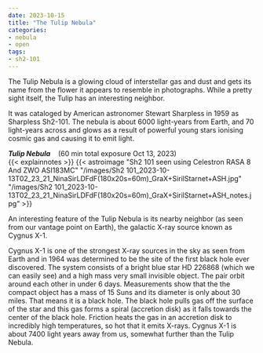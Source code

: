 ```yaml
---
date: 2023-10-15
title: "The Tulip Nebula"
categories:
- nebula
- open
tags:
- sh2-101
---
```

The Tulip Nebula is a glowing cloud of interstellar gas and dust and gets its name from the flower it appears to resemble in photographs. 
While a pretty sight itself, the Tulip has an interesting neighbor.


<!--more-->
It was cataloged by American astronomer Stewart Sharpless in 1959 as Sharpless Sh2-101. 
The nebula is about 6000 light-years from Earth, and 70 light-years across
and glows as a result of powerful young stars ionising cosmic gas and causing it to emit light.


_**Tulip Nebula**_  &nbsp;&nbsp; (60 min total exposure Oct 13, 2023)<br>
{{< explainnotes >}}
{{< astroimage "Sh2 101 seen using Celestron RASA 8 And ZWO ASI183MC" "/images/Sh2 101_2023-10-13T02_23_21_NinaSirLDFdF(180x20s=60m)_GraX+SirilStarnet+ASH.jpg" "/images/Sh2 101_2023-10-13T02_23_21_NinaSirLDFdF(180x20s=60m)_GraX+SirilStarnet+ASH_notes.jpg" >}}<br>


An interesting feature of the Tulip Nebula is its nearby neighbor (as seen from our vantage point on Earth), the galactic X-ray source known as Cygnus X-1.  
<script>
  if (window.matchMedia("(any-hover: hover)").matches) {
    document.write('<i><font color="fuchsia">(Move your mouse over the image to show the location of Cygnus X-1, and back off image to restore original image.)</font></i><br>')
     }  else {
document.write('<i><font color="fuchsia">(Tap image to show the location of Cygnus X-1 and tap away from image to restore original image. Pinch-zoom out to enlarge image.)</font></i><br>')
 }
</script>

Cygnus X-1 is one of the strongest X-ray sources in the sky as seen from Earth and in 1964 was determined to be the site of the first black hole ever discovered.
The system consists of a bright blue star HD 226868 (which we can easily see) and a high mass very small invisible object. The pair orbit around each other in under 6 days. Measurements show that the the compact object has a mass of 15 Suns and its diameter is only about 30 miles. That means it is a black hole.
The black hole pulls gas off the surface of the star and this gas forms a spiral (accretion disk) as it falls towards the center of the black hole. Friction heats the gas in an accretion disk to incredibly high temperatures, so hot that it emits X-rays.
Cygnus X-1 is about 7400 light years away from us, somewhat further than the Tulip Nebula.